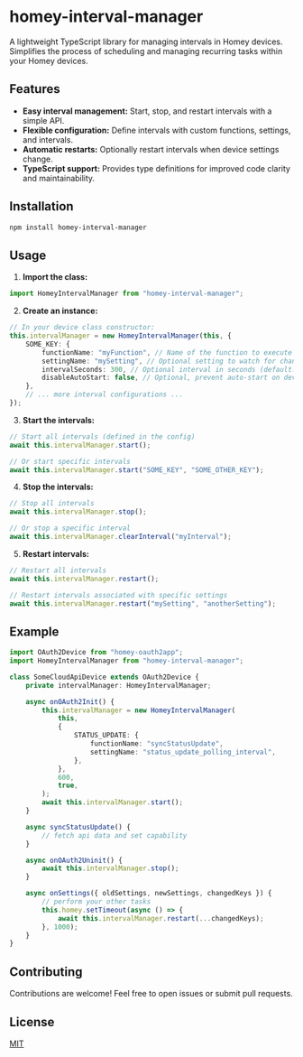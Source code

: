 # homey-interval-manager

A lightweight TypeScript library for managing intervals in Homey devices. Simplifies the process of scheduling and
managing recurring tasks within your Homey devices.

## Features

-   **Easy interval management:** Start, stop, and restart intervals with a simple API.
-   **Flexible configuration:** Define intervals with custom functions, settings, and intervals.
-   **Automatic restarts:** Optionally restart intervals when device settings change.
-   **TypeScript support:** Provides type definitions for improved code clarity and maintainability.

## Installation

```bash
npm install homey-interval-manager
```

## Usage

1. **Import the class:**

<!-- end list -->

```typescript
import HomeyIntervalManager from "homey-interval-manager";
```

2. **Create an instance:**

<!-- end list -->

```typescript
// In your device class constructor:
this.intervalManager = new HomeyIntervalManager(this, {
    SOME_KEY: {
        functionName: "myFunction", // Name of the function to execute
        settingName: "mySetting", // Optional setting to watch for changes
        intervalSeconds: 300, // Optional interval in seconds (default: 600)
        disableAutoStart: false, // Optional, prevent auto-start on device init
    },
    // ... more interval configurations ...
});
```

3. **Start the intervals:**

<!-- end list -->

```typescript
// Start all intervals (defined in the config)
await this.intervalManager.start();

// Or start specific intervals
await this.intervalManager.start("SOME_KEY", "SOME_OTHER_KEY");
```

4. **Stop the intervals:**

<!-- end list -->

```typescript
// Stop all intervals
await this.intervalManager.stop();

// Or stop a specific interval
await this.intervalManager.clearInterval("myInterval");
```

5. **Restart intervals:**

<!-- end list -->

```typescript
// Restart all intervals
await this.intervalManager.restart();

// Restart intervals associated with specific settings
await this.intervalManager.restart("mySetting", "anotherSetting");
```

## Example

```typescript
import OAuth2Device from "homey-oauth2app";
import HomeyIntervalManager from "homey-interval-manager";

class SomeCloudApiDevice extends OAuth2Device {
    private intervalManager: HomeyIntervalManager;

    async onOAuth2Init() {
        this.intervalManager = new HomeyIntervalManager(
            this,
            {
                STATUS_UPDATE: {
                    functionName: "syncStatusUpdate",
                    settingName: "status_update_polling_interval",
                },
            },
            600,
            true,
        );
        await this.intervalManager.start();
    }

    async syncStatusUpdate() {
        // fetch api data and set capability
    }

    async onOAuth2Uninit() {
        await this.intervalManager.stop();
    }

    async onSettings({ oldSettings, newSettings, changedKeys }) {
        // perform your other tasks
        this.homey.setTimeout(async () => {
            await this.intervalManager.restart(...changedKeys);
        }, 1000);
    }
}
```

## Contributing

Contributions are welcome\! Feel free to open issues or submit pull requests.

## License

[MIT](LICENSE)
